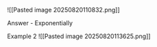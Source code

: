 ![[Pasted image 20250820110832.png]]

Answer - Exponentially

Example 2
![[Pasted image 20250820113625.png]]

